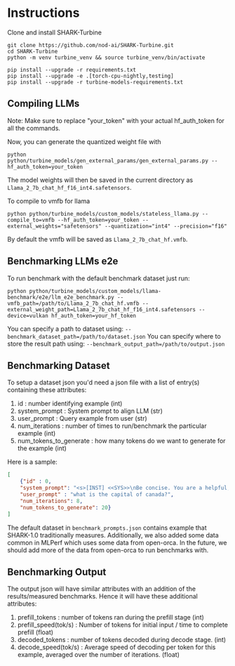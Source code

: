 # Instructions

Clone and install SHARK-Turbine
```
git clone https://github.com/nod-ai/SHARK-Turbine.git
cd SHARK-Turbine
python -m venv turbine_venv && source turbine_venv/bin/activate

pip install --upgrade -r requirements.txt
pip install --upgrade -e .[torch-cpu-nightly,testing]
pip install --upgrade -r turbine-models-requirements.txt
```

## Compiling LLMs
Note: Make sure to replace "your_token" with your actual hf_auth_token for all the commands.

Now, you can generate the quantized weight file with
```
python python/turbine_models/gen_external_params/gen_external_params.py --hf_auth_token=your_token
```
The model weights will then be saved in the current directory as `Llama_2_7b_chat_hf_f16_int4.safetensors`.

To compile to vmfb for llama
```
python python/turbine_models/custom_models/stateless_llama.py --compile_to=vmfb --hf_auth_token=your_token --external_weights="safetensors" --quantization="int4" --precision="f16"
```
By default the vmfb will be saved as `Llama_2_7b_chat_hf.vmfb`.

##  Benchmarking LLMs e2e
To run benchmark with the default benchmark dataset just run:
```
python python/turbine_models/custom_models/llama-benchmark/e2e/llm_e2e_benchmark.py --vmfb_path=/path/to/Llama_2_7b_chat_hf.vmfb --external_weight_path=Llama_2_7b_chat_hf_f16_int4.safetensors --device=vulkan hf_auth_token=your_hf_token
```
You can specify a path to dataset using: `--benchmark_dataset_path=/path/to/dataset.json`
You can specify where to store the result path using: `--benchmark_output_path=/path/to/output.json`

## Benchmarking Dataset

To setup a dataset json you'd need a json file with a list of entry(s) containing these attributes:
1. id : number identifying example (int)
2. system_prompt : System prompt to align LLM (str)
3. user_prompt : Query example from user (str)
4. num_iterations : number of times to run/benchmark the particular example (int)
5. num_tokens_to_generate : how many tokens do we want to generate for the example (int)

Here is a sample:
```json
[
    {"id" : 0,
    "system_prompt": "<s>[INST] <<SYS>>\nBe concise. You are a helpful, respectful and honest assistant. If a question does not make any sense, or is not factually coherent, explain why instead of answering something not correct. If you don't know the answer to a question, please don't share false information.\n <</SYS>>\n\n",
    "user_prompt" : "what is the capital of canada?",
    "num_iterations": 8,
    "num_tokens_to_generate": 20}
]
```

The default dataset in `benchmark_prompts.json` contains example that SHARK-1.0 traditionally measures. Additionally, we also added some data common in MLPerf which uses some data from open-orca. In the future, we should add more of the data from open-orca to run benchmarks with. 

## Benchmarking Output

The output json will have similar attributes with an addition of the results/measured benchmarks. Hence it will have these additional attributes:
1. prefill_tokens : number of tokens ran during the prefill stage (int)
2. prefill_speed(tok/s) : Number of tokens for initial input / time to complete prefill (float)
3. decoded_tokens : number of tokens decoded during decode stage. (int)
4. decode_speed(tok/s) : Average speed of decoding per token for this example, averaged over the number of iterations. (float)
